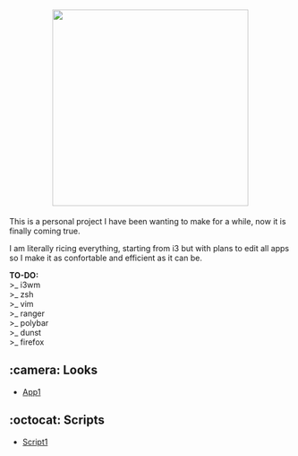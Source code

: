 <h1 align="center">
  <img src="https://raw.githubusercontent.com/memoriasIT/dotfiles-WIP-/master/img/dotfilestitle.png" width="350">
</h1>

<p> This is a personal project I have been wanting to make for a while, now it is finally coming true.</p>
<p> I am literally ricing everything, starting from i3 but with plans to edit all apps so I make it as confortable and efficient as it can be. </p>
<p> <b>TO-DO:</b> <br>
  >_ i3wm<br>
  >_ zsh<br>
  >_ vim<br>
  >_ ranger<br>
  >_ polybar<br>
  >_ dunst<br>
  >_ firefox<br>
</p>

<h2> :camera: Looks</h2>
<ul>
  <li><a href="">App1</a></li>
</ul>

<h2> :octocat: Scripts</h2>

<ul>
  <li><a href="">Script1</a></li>
</ul>





